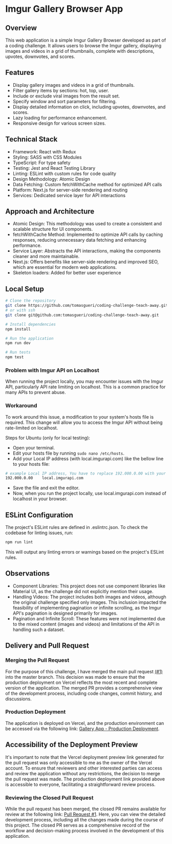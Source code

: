# Imgur Gallery Browser App

## Overview

This web application is a simple Imgur Gallery Browser developed as part of a coding challenge. It allows users to browse the Imgur gallery, displaying images and videos in a grid of thumbnails, complete with descriptions, upvotes, downvotes, and scores.


## Features

- Display gallery images and videos in a grid of thumbnails.
- Filter gallery items by sections: hot, top, user.
- Include or exclude viral images from the result set.
- Specify window and sort parameters for filtering.
- Display detailed information on click, including upvotes, downvotes, and scores.
- Lazy loading for performance enhancement.
- Responsive design for various screen sizes.


## Technical Stack

- Framework: React with Redux
- Styling: SASS with CSS Modules
- TypeScript: For type safety
- Testing: Jest and React Testing Library
- Linting: ESLint with custom rules for code quality
- Design Methodology: Atomic Design
- Data Fetching: Custom fetchWithCache method for optimized API calls
- Platform: Next.js for server-side rendering and routing
- Services: Dedicated service layer for API interactions


## Approach and Architecture

- Atomic Design: This methodology was used to create a consistent and scalable structure for UI components.
- fetchWithCache Method: Implemented to optimize API calls by caching responses, reducing unnecessary data fetching and enhancing performance.
- Service Layer: Abstracts the API interactions, making the components cleaner and more maintainable.
- Next.js: Offers benefits like server-side rendering and improved SEO, which are essential for modern web applications.
- Skeleton loaders: Added for better user experience


## Local Setup

```bash
# Clone the repository
git clone https://github.com/tomasgueri/coding-challenge-teach-away.git
# or with ssh
git clone git@github.com:tomasgueri/coding-challenge-teach-away.git

# Install dependencies
npm install

# Run the application
npm run dev

# Run tests
npm test
```

### Problem with Imgur API on Localhost

When running the project locally, you may encounter issues with the Imgur API, particularly API rate limiting on localhost. This is a common practice for many APIs to prevent abuse.

### Workaround

To work around this issue, a modification to your system's hosts file is required. This change will allow you to access the Imgur API without being rate-limited on localhost.

Steps for Ubuntu (only for local testing):
- Open your terminal.
- Edit your hosts file by running `sudo nano /etc/hosts`.
- Add your Local IP address (with local.imgurapi.com) like the bellow line to your hosts file:
```bash
# example Local IP address, You have to replace 192.000.0.00 with your local IP address
192.000.0.00    local.imgurapi.com
```
- Save the file and exit the editor.
- Now, when you run the project locally, use local.imgurapi.com instead of localhost in your browser.


## ESLint Configuration

The project's ESLint rules are defined in .eslintrc.json. To check the codebase for linting issues, run:

```bash
npm run lint
```

This will output any linting errors or warnings based on the project's ESLint rules.


## Observations

- Component Libraries: This project does not use component libraries like Material UI, as the challenge did not explicitly mention their usage.
- Handling Videos: The project includes both images and videos, although the original challenge specified only images. This inclusion impacted the feasibility of implementing pagination or infinite scrolling, as the Imgur API's pagination is designed primarily for images.
- Pagination and Infinite Scroll: These features were not implemented due to the mixed content (images and videos) and limitations of the API in handling such a dataset.


## Delivery and Pull Request

### Merging the Pull Request
For the purpose of this challenge, I have merged the main pull request [(#1)](https://github.com/tomasgueri/coding-challenge-teach-away/pull/1) into the master branch. This decision was made to ensure that the production deployment on Vercel reflects the most recent and complete version of the application. The merged PR provides a comprehensive view of the development process, including code changes, commit history, and discussions.

### Production Deployment
The application is deployed on Vercel, and the production environment can be accessed via the following link: [Gallery App - Production Deployment](https://coding-challenge-teach-away.vercel.app/).

## Accessibility of the Deployment Preview
It's important to note that the Vercel deployment preview link generated for the pull request was only accessible to me as the owner of the Vercel account. To ensure that reviewers and other interested parties can access and review the application without any restrictions, the decision to merge the pull request was made. The production deployment link provided above is accessible to everyone, facilitating a straightforward review process.

### Reviewing the Closed Pull Request
While the pull request has been merged, the closed PR remains available for review at the following link: [Pull Request #1](https://github.com/tomasgueri/coding-challenge-teach-away/pull/1). Here, you can view the detailed development process, including all the changes made during the course of this project. The closed PR serves as a comprehensive record of the workflow and decision-making process involved in the development of this application.
